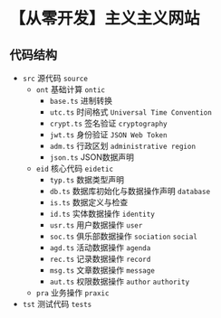# 【从零开发】主义主义网站

## 代码结构

* `src` 源代码 `source`
    * `ont` 基础计算 `ontic`
        - `base.ts` 进制转换
        - `utc.ts` 时间格式 `Universal Time Convention`
        - `crypt.ts` 签名验证 `cryptography` 
        - `jwt.ts` 身份验证 `JSON Web Token`
        - `adm.ts` 行政区划 `administrative region`
        - `json.ts` JSON数据声明
    * `eid` 核心代码 `eidetic`
        - `typ.ts` 数据类型声明
        - `db.ts` 数据库初始化与数据操作声明 `database`
        - `is.ts` 数据定义与检查
        - `id.ts` 实体数据操作 `identity`
        - `usr.ts` 用户数据操作 `user`
        - `soc.ts` 俱乐部数据操作 `sociation` `social`
        - `agd.ts` 活动数据操作 `agenda`
        - `rec.ts` 记录数据操作 `record`
        - `msg.ts` 文章数据操作 `message`
        - `aut.ts` 权限数据操作 `author` `authority`
    * `pra` 业务操作 `praxic`
* `tst` 测试代码 `tests`